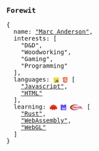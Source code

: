 <pre >
<h3>Forewit</h3>{
  name: <a href="#">"Marc Anderson"</a>,
  interests: [
    "D&D",
    "Woodworking",
    "Gaming",
    "Programming"
  ],
  languages: <img height="13" valign="middle" src="img/javascript.png" /> <img height="13"  valign="middle" src="img/html5.png" /> [
    <a href="#">"Javascript"</a>,
    <a href="#">"HTML"</a>
  ],
  learning: <img height="13" valign="middle" src="img/rust.png" /> <img height="13" valign="middle" src="img/webassembly.png" /> <img height="13" valign="middle" src="img/webgl.png" /> [
    <a href="#">"Rust"</a>,
    <a href="#">"WebAssembly"</a>,
    <a href="#">"WebGL"</a>
  ]
}
</pre>